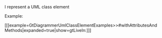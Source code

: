 I represent a UML class element

Example:

[[[example=GtDiagrammerUmlClassElementExamples>>#withAttributesAndMethods|expanded=true|show=gtLiveIn:]]]